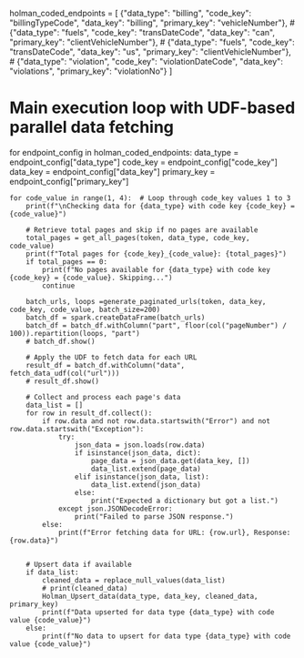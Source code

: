 
holman_coded_endpoints = [
    {"data_type": "billing", "code_key": "billingTypeCode", "data_key": "billing", "primary_key": "vehicleNumber"},
    # {"data_type": "fuels", "code_key": "transDateCode", "data_key": "can", "primary_key": "clientVehicleNumber"},
    # {"data_type": "fuels", "code_key": "transDateCode", "data_key": "us", "primary_key": "clientVehicleNumber"},
    # {"data_type": "violation", "code_key": "violationDateCode", "data_key": "violations", "primary_key": "violationNo"}
]

# Main execution loop with UDF-based parallel data fetching
for endpoint_config in holman_coded_endpoints:
    data_type = endpoint_config["data_type"]
    code_key = endpoint_config["code_key"]
    data_key = endpoint_config["data_key"]
    primary_key = endpoint_config["primary_key"]

    for code_value in range(1, 4):  # Loop through code_key values 1 to 3
        print(f"\nChecking data for {data_type} with code key {code_key} = {code_value}")
        
        # Retrieve total pages and skip if no pages are available
        total_pages = get_all_pages(token, data_type, code_key, code_value)
        print(f"Total pages for {code_key}_{code_value}: {total_pages}")
        if total_pages == 0:
            print(f"No pages available for {data_type} with code key {code_key} = {code_value}. Skipping...")
            continue

        batch_urls, loops =generate_paginated_urls(token, data_key, code_key, code_value, batch_size=200)
        batch_df = spark.createDataFrame(batch_urls)
        batch_df = batch_df.withColumn("part", floor(col("pageNumber") / 100)).repartition(loops, "part")
        # batch_df.show()

        # Apply the UDF to fetch data for each URL
        result_df = batch_df.withColumn("data", fetch_data_udf(col("url")))
        # result_df.show()

        # Collect and process each page's data
        data_list = []
        for row in result_df.collect():
            if row.data and not row.data.startswith("Error") and not row.data.startswith("Exception"):
                try:
                    json_data = json.loads(row.data)
                    if isinstance(json_data, dict):
                        page_data = json_data.get(data_key, [])
                        data_list.extend(page_data)
                    elif isinstance(json_data, list):
                        data_list.extend(json_data)
                    else:
                        print("Expected a dictionary but got a list.")
                except json.JSONDecodeError:
                    print("Failed to parse JSON response.")
            else:
                print(f"Error fetching data for URL: {row.url}, Response: {row.data}")


        # Upsert data if available
        if data_list:
            cleaned_data = replace_null_values(data_list)
            # print(cleaned_data)
            Holman_Upsert_data(data_type, data_key, cleaned_data, primary_key)
            print(f"Data upserted for data type {data_type} with code value {code_value}")
        else:
            print(f"No data to upsert for data type {data_type} with code value {code_value}")
